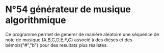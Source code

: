 # N°54 générateur de musique algorithmique
Ce programme permet de generer de manière aléatoire une séquence de note de musique (A,B,C,D,E,F,G) associé à des dièses et des bémols("#","b") pour des resultats plus réalistes. 
